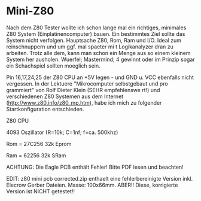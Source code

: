 # Mini-Z80

Nach dem Z80 Tester wollte ich schon lange mal ein 
richtiges, minimales Z80 System (Einplatinencomputer)
bauen. Ein bestimmtes Ziel sollte das System nicht 
verfolgen. Hauptsache Z80, Rom, Ram und I/O.
Ideal zum reinschnuppern und um ggf. mal spaeter mi
t Logikanalyzer dran zu arbeiten. Trotz alle dem, 
kann man schon ein Menge aus so einem kleinem System her
ausholen. Wuerfel; Mastermind; 4 gewinnt oder im
Prinzip sogar ein Schachspiel sollten moeglich sein.

Pin 16,17,24,25 der Z80 CPU an +5V legen - und GND 
u. VCC ebenfalls nicht vergessen.
In der Lektuere "Mikrocomputer selbstgebaut und pro
grammiert" von Rolf Dieter Klein (SEHR empfehlenswe
rt!) und verschiedenen Z80 Systemen aus dem Internet 
(http://www.z80.info/z80_mp.htm), habe ich mich zu
folgender Startkonfiguration entschieden.

Z80 CPU

4093 Oszillator (R=10k; C=1nf; f=ca. 500khz)

Rom = 27C256 32k Eprom

Ram = 62256  32k SRam

ACHTUNG: Die Eagle PCB enthält Fehler! Bitte PDF lesen und beachten!

EDIT: z80 mini pcb corrected.zip enthaelt eine fehlerbereinigte Version inkl. Elecrow Gerber Dateien. Masse: 100x66mm.
ABER!! Diese, korrigierte Version ist NICHT getestet!!
